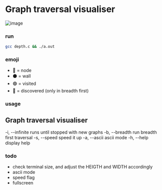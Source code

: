 # Graph traversal visualiser
![image](https://user-images.githubusercontent.com/42800097/143404709-728795d9-c327-4506-9603-f325269b2e7f.png)

### run
```bash
gcc depth.c && ./a.out
```


### emoji
- 🔴 = node
- ⚫️ = wall
- 🟢 = visited
- 🔵 = discovered (only in breadth first)

### usage
Graph traversal visualiser
--------------------------------------------------
-i, --infinite           runs until stopped with new graphs
-b, --breadth            run breadth first traversal
-s, --speed              speed it up
-a, --ascii              ascii mode
-h, --help               display help


### todo

- check terminal size, and adjust the HEIGTH and WIDTH accordingly
- ascii mode
- speed flag
- fullscreen
